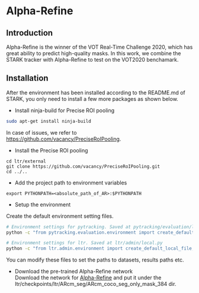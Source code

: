 # Alpha-Refine
## Introduction
Alpha-Refine is the winner of the VOT Real-Time Challenge 2020, which has great ability to predict high-quality masks. 
In this work, we combine the STARK tracker with Alpha-Refine to test on the VOT2020 benchamark.

## Installation
After the environment has been installed according to the README.md of STARK, you only need to install a few more packages as shown below.

* Install ninja-build for Precise ROI pooling  
```bash
sudo apt-get install ninja-build
```
In case of issues, we refer to https://github.com/vacancy/PreciseRoIPooling.

* Install the Precise ROI pooling
```
cd ltr/external
git clone https://github.com/vacancy/PreciseRoIPooling.git
cd ../..
```
* Add the project path to environment variables
```
export PYTHONPATH=<absolute_path_of_AR>:$PYTHONPATH
```

* Setup the environment  

Create the default environment setting files. 
```bash
# Environment settings for pytracking. Saved at pytracking/evaluation/local.py
python -c "from pytracking.evaluation.environment import create_default_local_file; create_default_local_file()"

# Environment settings for ltr. Saved at ltr/admin/local.py
python -c "from ltr.admin.environment import create_default_local_file; create_default_local_file()"
```

You can modify these files to set the paths to datasets, results paths etc.  

* Download the pre-trained Alpha-Refine network  
Download the network for [Alpha-Refine](https://drive.google.com/file/d/1FGOb1-i63pj_BXtaLLQFNAhJKGAhx4LA/view?usp=sharing) 
and put it under the ltr/checkpoints/ltr/ARcm_seg/ARcm_coco_seg_only_mask_384 dir.

